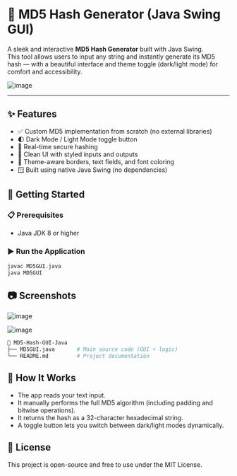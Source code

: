 
# 🔐 MD5 Hash Generator (Java Swing GUI)

A sleek and interactive **MD5 Hash Generator** built with Java Swing.  
This tool allows users to input any string and instantly generate its MD5 hash — with a beautiful interface and theme toggle (dark/light mode) for comfort and accessibility.

![image](https://github.com/user-attachments/assets/59baaa7c-67a2-4f16-bbd7-8325a1aba95a)


---

## ✨ Features

- ✅ Custom MD5 implementation from scratch (no external libraries)
- 🌓 Dark Mode / Light Mode toggle button
- 🧪 Real-time secure hashing
- 🧾 Clean UI with styled inputs and outputs
- 🎨 Theme-aware borders, text fields, and font coloring
- 🪟 Built using native Java Swing (no dependencies)




## 🚀 Getting Started

### 📋 Prerequisites

- Java JDK 8 or higher

### ▶️ Run the Application

```bash
javac MD5GUI.java
java MD5GUI
```

## 📷 Screenshots
![image](https://github.com/user-attachments/assets/f5db83da-214e-486d-a1b1-8a6de3d75536)

![image](https://github.com/user-attachments/assets/65ef4674-d245-4651-b34f-878aba5c6c53)


```bash
📁 MD5-Hash-GUI-Java
├── MD5GUI.java       # Main source code (GUI + logic)
└── README.md         # Project documentation 
```

## 🔧 How It Works
- The app reads your text input.
- It manually performs the full MD5 algorithm (including padding and bitwise operations).
- It returns the hash as a 32-character hexadecimal string.
- A toggle button lets you switch between dark/light modes dynamically.

## 📜 License
This project is open-source and free to use under the MIT License.
